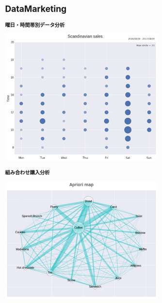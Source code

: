 # DataMarketing
### 曜日・時間帯別データ分析
![曜日・時間帯別データ分析](https://github.com/enchby/DataMarketing/blob/master/data/works7.png)
### 組み合わせ購入分析
![組み合わせ購入分析](https://github.com/enchby/DataMarketing/blob/master/data/works8.jpg)
